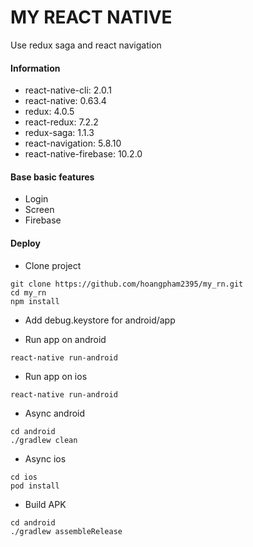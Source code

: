 # **MY REACT NATIVE**
Use redux saga and react navigation

#### Information
- react-native-cli: 2.0.1
- react-native: 0.63.4
- redux: 4.0.5
- react-redux: 7.2.2
- redux-saga: 1.1.3
- react-navigation: 5.8.10
- react-native-firebase: 10.2.0

#### Base basic features
- Login
- Screen
- Firebase

#### Deploy
- Clone project
```
git clone https://github.com/hoangpham2395/my_rn.git
cd my_rn
npm install
```

- Add debug.keystore for android/app

- Run app on android
```
react-native run-android
```
- Run app on ios
```
react-native run-android
```
- Async android
```
cd android
./gradlew clean
```
- Async ios
```
cd ios
pod install
```
- Build APK
```
cd android
./gradlew assembleRelease
```
